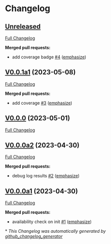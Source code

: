 # Changelog

## [Unreleased](https://github.com/OpenVoiceOS/ovos-translate-plugin-deepl/tree/HEAD)

[Full Changelog](https://github.com/OpenVoiceOS/ovos-translate-plugin-deepl/compare/V0.0.1a1...HEAD)

**Merged pull requests:**

- add coverage badge [\#4](https://github.com/OpenVoiceOS/ovos-translate-plugin-deepl/pull/4) ([emphasize](https://github.com/emphasize))

## [V0.0.1a1](https://github.com/OpenVoiceOS/ovos-translate-plugin-deepl/tree/V0.0.1a1) (2023-05-08)

[Full Changelog](https://github.com/OpenVoiceOS/ovos-translate-plugin-deepl/compare/V0.0.0...V0.0.1a1)

**Merged pull requests:**

- add coverage [\#3](https://github.com/OpenVoiceOS/ovos-translate-plugin-deepl/pull/3) ([emphasize](https://github.com/emphasize))

## [V0.0.0](https://github.com/OpenVoiceOS/ovos-translate-plugin-deepl/tree/V0.0.0) (2023-05-01)

[Full Changelog](https://github.com/OpenVoiceOS/ovos-translate-plugin-deepl/compare/V0.0.0a2...V0.0.0)

## [V0.0.0a2](https://github.com/OpenVoiceOS/ovos-translate-plugin-deepl/tree/V0.0.0a2) (2023-04-30)

[Full Changelog](https://github.com/OpenVoiceOS/ovos-translate-plugin-deepl/compare/V0.0.0a1...V0.0.0a2)

**Merged pull requests:**

- debug log results [\#2](https://github.com/OpenVoiceOS/ovos-translate-plugin-deepl/pull/2) ([emphasize](https://github.com/emphasize))

## [V0.0.0a1](https://github.com/OpenVoiceOS/ovos-translate-plugin-deepl/tree/V0.0.0a1) (2023-04-30)

[Full Changelog](https://github.com/OpenVoiceOS/ovos-translate-plugin-deepl/compare/6700f692da3638f6690f3232816604c9d95cf4df...V0.0.0a1)

**Merged pull requests:**

- availability check on init [\#1](https://github.com/OpenVoiceOS/ovos-translate-plugin-deepl/pull/1) ([emphasize](https://github.com/emphasize))



\* *This Changelog was automatically generated by [github_changelog_generator](https://github.com/github-changelog-generator/github-changelog-generator)*
